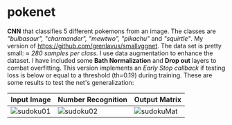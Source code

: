 # pokenet
**CNN** that classifies 5 different pokemons from an image. The classes are _"bulbasaur", "charmander", "mewtwo", "pikachu"_ and _"squirtle"_. My version of https://github.com/grenlavus/smallvggnet. The data set is pretty small: ≈ _280 samples per class_. I use data augmentation to enhance the dataset. I have included some **Bath Normalization** and **Drop out** layers to combat overfitting. This version implements an _Early Stop callback_ if testing loss is below or equal to a threshold (th=0.19) during training. These are some results to test the net's generalization:

|        Input Image        |Number Recognition             |Output Matrix|
|---------------------------|-------------------------------|------------------|
|![sudoku01](https://user-images.githubusercontent.com/8327505/150041359-75bd20e6-3df4-469b-8ce0-d220e8bb6e30.png)|![sudoku02](https://user-images.githubusercontent.com/8327505/150041398-54cfdeea-dd14-4cc8-aba1-162b25511e10.png) |![sudokuMat](https://user-images.githubusercontent.com/8327505/150041406-ef4834b8-f396-4b62-85da-24c0848ee174.png) |

